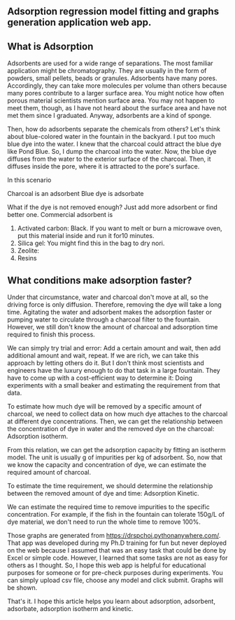## Adsorption regression model fitting and graphs generation application web app.

## What is Adsorption
Adsorbents are used for a wide range of separations. The most familiar application might be chromatography. They are usually in the form of powders, small pellets, beads or granules. Adsorbents have many pores. Accordingly, they can take more molecules per volume than others because many pores contribute to a larger surface area. You might notice how often porous material scientists mention surface area. You may not happen to meet them, though, as I have not heard about the surface area and have not met them since I graduated. Anyway, adsorbents are a kind of sponge. 

 Then, how do adsorbents separate the chemicals from others? Let's think about blue-colored water in the fountain in the backyard. I put too much blue dye into the water. I knew that the charcoal could attract the blue dye like Pond Blue. So, I dump the charcoal into the water. Now, the blue dye diffuses from the water to the exterior surface of the charcoal. Then, it diffuses inside the pore, where it is attracted to the pore's surface. 

In this scenario

Charcoal is an adsorbent
Blue dye is adsorbate

What if the dye is not removed enough? Just add more adsorbent or find better one. Commercial adsorbent is <br>

1. Activated carbon: Black. If you want to melt or burn a microwave oven, put this material inside and run it for10 minutes. 
2. Silica gel: You might find this in the bag to dry nori.
3. Zeolite:
4. Resins 

## What conditions make adsorption faster?
Under that circumstance, water and charcoal don't move at all, so the driving force is only diffusion. Therefore, removing the dye will take a long time. Agitating the water and adsorbent makes the adsorption faster or pumping water to circulate through a charcoal filter to the fountain. However, we still don't know the amount of charcoal and adsorption time required to finish this process. 

We can simply try trial and error: Add a certain amount and wait, then add additional amount and wait, repeat. If we are rich, we can take this approach by letting others do it. But I don't think most scientists and engineers have the luxury enough to do that task in a large fountain. They have to come up with a cost-efficient way to determine it: Doing experiments with a small beaker and estimating the requirement from that data. 

To estimate how much dye will be removed by a specific amount of charcoal, we need to collect data on how much dye attaches to the charcoal at different dye concentrations. Then, we can get the relationship between the concentration of dye in water and the removed dye on the charcoal: Adsorption isotherm. 

From this relation, we can get the adsorption capacity by fitting an isotherm model. The unit is usually g of impurities per kg of adsorbent. So, now that we know the capacity and concentration of dye, we can estimate the required amount of charcoal. 

To estimate the time requirement, we should determine the relationship between the removed amount of dye and time: Adsorption Kinetic. 

We can estimate the required time to remove impurities to the specific concentration. For example, if the fish in the fountain can tolerate 150g/L of dye material, we don't need to run the whole time to remove 100%. 

Those graphs are generated from https://drspchoi.pythonanywhere.com/. That app was developed during my Ph.D training for fun but never deployed on the web because I assumed that was an easy task that could be done by Excel or simple code. However, I learned that some tasks are not as easy for others as I thought. So, I hope this web app is helpful for educational purposes for someone or for pre-check purposes during experiments. You can simply upload csv file, choose any model and click submit. Graphs will be shown. 

That's it. I hope this article helps you learn about adsorption, adsorbent, adsorbate, adsorption isotherm and kinetic. 
